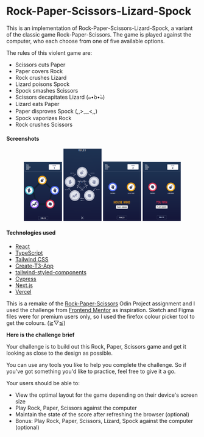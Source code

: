 # Rock-Paper-Scissors-Lizard-Spock

This is an implementation of Rock-Paper-Scissors-Lizard-Spock, a variant of the classic game Rock-Paper-Scissors. The game is played against the computer, who each choose from one of five available options.

The rules of this violent game are:

- Scissors cuts Paper
- Paper covers Rock
- Rock crushes Lizard
- Lizard poisons Spock
- Spock smashes Scissors
- Scissors decapitates Lizard (๑•́o•̀๑)
- Lizard eats Paper
- Paper disproves Spock (,,>﹏<,,)
- Spock vaporizes Rock
- Rock crushes Scissors

#### Screenshots

<div align="center">
  <img src="./src/assets/screenshots/main-page.png" alt="main page" width="100px" />
  <img src="./src/assets/screenshots/rules-page.png" alt="rules page" width="100px" />
  <img src="./src/assets/screenshots/house-wins.png" alt="house wins" width="100px" />
  <img src="./src/assets/screenshots/player-wins.png" alt="player wins" width="100px" />
</div>

#### Technologies used

- [React](https://react.dev/)
- [TypeScript](https://www.typescriptlang.org/)
- [Tailwind CSS](https://tailwindcss.com/)
- [Create-T3-App](https://create-t3-app-docs.vercel.app/en/introduction)
- [tailwind-styled-components](https://www.npmjs.com/package/tailwind-styled-components)
- [Cypress](https://www.cypress.io/)
- [Next.js](https://nextjs.org/)
- [Vercel](https://vercel.com/)

This is a remake of the [Rock-Paper-Scissors](https://github.com/Athma-Vasi/Rock-Paper-Scissors) Odin Project assignment and I used the challenge from [Frontend Mentor](https://www.frontendmentor.io/challenges/rock-paper-scissors-game-pTgwgvgH) as inspiration. Sketch and Figma files were for premium users only, so I used the firefox colour picker tool to get the colours. (≧▽≦)

**Here is the challenge brief**

Your challenge is to build out this Rock, Paper, Scissors game and get it looking as close to the design as possible.

You can use any tools you like to help you complete the challenge. So if you've got something you'd like to practice, feel free to give it a go.

Your users should be able to:

- View the optimal layout for the game depending on their device's screen size
- Play Rock, Paper, Scissors against the computer
- Maintain the state of the score after refreshing the browser (optional)
- Bonus: Play Rock, Paper, Scissors, Lizard, Spock against the computer (optional)

